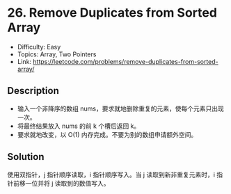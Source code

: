 # 26. Remove Duplicates from Sorted Array

- Difficulty: Easy
- Topics: Array, Two Pointers
- Link: https://leetcode.com/problems/remove-duplicates-from-sorted-array/

## Description

- 输入一个非降序的数组 nums，要求就地删除重复的元素，使每个元素只出现一次。
- 将最终结果放入 nums 的前 k 个槽后返回 k。
- 要求就地改变，以 O(1) 内存完成。不要为别的数组申请额外空间。

## Solution

使用双指针，j 指针顺序读取，i 指针顺序写入。当 j 读取到新非重复元素时，i 指针前移一位并将 j 读取到的数值写入。

